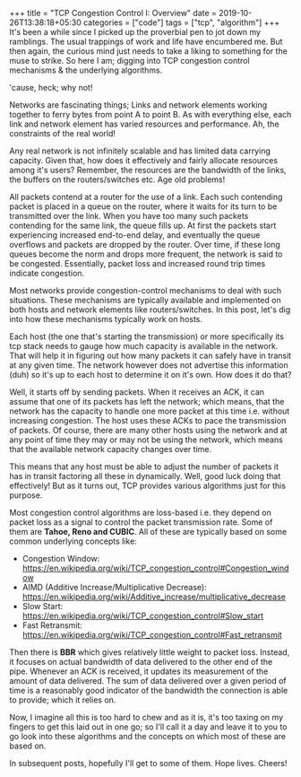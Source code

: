 +++
title = "TCP Congestion Control I: Overview"
date = 2019-10-26T13:38:18+05:30
categories = ["code"]
tags = ["tcp", "algorithm"]
+++
It's been a while since I picked up the proverbial pen to jot down my ramblings. The usual trappings of work and life have encumbered me. But then again, the curious mind just needs to take a liking to something for the muse to strike. So here I am; digging into TCP congestion control mechanisms & the underlying algorithms. 

'cause, heck; why not!

Networks are fascinating things; Links and network elements working together to ferry bytes from point A to point B. As with everything else, each link and network element has varied resources and performance. Ah, the constraints of the real world! 

Any real network is not infinitely scalable and has limited data carrying capacity. Given that, how does it effectively and fairly allocate resources among it's users? Remember, the resources are the bandwidth of the links, the buffers on the routers/switches etc. Age old problems! 

All packets contend at a router for the use of a link. Each such contending packet is placed in a queue on the router, where it waits for its turn to be transmitted over the link. When you have too many such packets contending for the same link, the queue fills up. At first the packets start experiencing increased end-to-end delay, and eventually the queue overflows and packets are dropped by the router. Over time, if these long queues become the norm and drops more frequent, the network is said to be congested. Essentially, packet loss and increased round trip times indicate congestion.

Most networks provide congestion-control mechanisms to deal with such situations. These mechanisms are typically available and implemented on both hosts and network elements like routers/switches. In this post, let's dig into how these mechanisms typically work on hosts.

Each host (the one that's starting the transmission) or more specifically its tcp stack needs to gauge how much capacity is available in the network. That will help it in figuring out how many packets it can safely have in transit at any given time. The network however does not advertise this information (duh) so it's up to each host to determine it on it's own. How does it do that? 

Well, it starts off by sending packets. When it receives an ACK, it can assume that one of its packets has left the network; which means, that the network has the capacity to handle one more packet at this time i.e. without increasing congestion. The host uses these ACKs to pace the transmission of packets. Of course, there are many other hosts using the network and at any point of time they may or may not be using the network, which means that the available network capacity changes over time. 

This means that any host must be able to adjust the number of packets it has in transit factoring all these in dynamically. Well, good luck doing that effectively! But as it turns out, TCP provides various algorithms just for this purpose.

Most congestion control algorithms are loss-based i.e. they depend on packet loss as a signal to control the packet transmission rate. Some of them are **Tahoe, Reno and CUBIC**. All of these are typically based on some common underlying concepts like:

- Congestion Window: https://en.wikipedia.org/wiki/TCP_congestion_control#Congestion_window
- AIMD (Additive Increase/Multiplicative Decrease): https://en.wikipedia.org/wiki/Additive_increase/multiplicative_decrease
- Slow Start: https://en.wikipedia.org/wiki/TCP_congestion_control#Slow_start
- Fast Retransmit: https://en.wikipedia.org/wiki/TCP_congestion_control#Fast_retransmit

Then there is **BBR** which gives relatively little weight to packet loss. Instead, it focuses on actual bandwidth of data delivered to the other end of the pipe. Whenever an ACK is received, it updates its measurement of the amount of data delivered. The sum of data delivered over a given period of time is a reasonably good indicator of the bandwidth the connection is able to provide; which it relies on. 

Now, I imagine all this is too hard to chew and as it is, it's too taxing on my fingers to get this laid out in one go; so I'll call it a day and leave it to you to go look into these algorithms and the concepts on which most of these are based on.

In subsequent posts, hopefully I'll get to some of them. Hope lives. Cheers!  


















